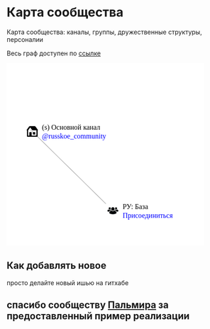 # Карта сообщества
Карта сообщества: каналы, группы, дружественные структуры, персоналии

Весь граф доступен по [ссылке](https://russkoe.community/)

![карта сообщества](static/img/ru-map.png)

## Как добавлять новое

просто делайте новый ишью на гитхабе

## спасибо сообществу [Пальмира](https://github.com/lorien/ru-osint-infosec-map) за предоставленный пример реализации